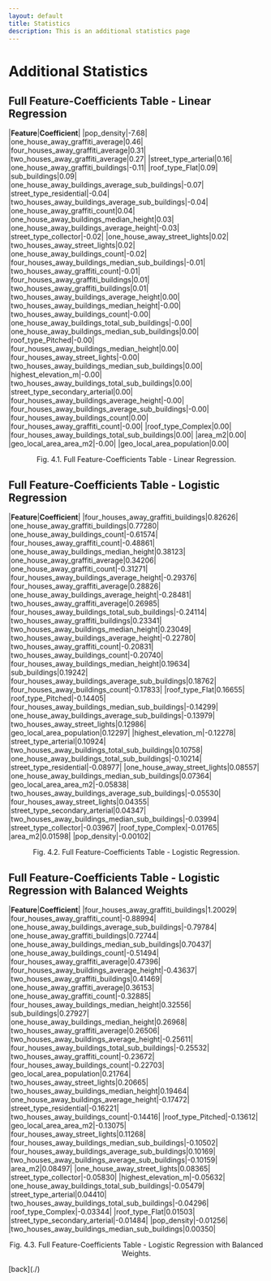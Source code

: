 ```yaml
---
layout: default
title: Statistics
description: This is an additional statistics page
---
```


# Additional Statistics

## Full Feature-Coefficients Table - Linear Regression

|**Feature**|**Coefficient**|
|pop\_density|-7.68|
|one\_house\_away\_graffiti\_average|0.46|
|four\_houses\_away\_graffiti\_average|0.31|
|two\_houses\_away\_graffiti\_average|0.27|
|street\_type\_arterial|0.16|
|one\_house\_away\_graffiti\_buildings|-0.11|
|roof\_type\_Flat|0.09|
|sub\_buildings|0.09|
|one\_house\_away\_buildings\_average\_sub\_buildings|-0.07|
|street\_type\_residential|-0.04|
|two\_houses\_away\_buildings\_average\_sub\_buildings|-0.04|
|one\_house\_away\_graffiti\_count|0.04|
|one\_house\_away\_buildings\_median\_height|0.03|
|one\_house\_away\_buildings\_average\_height|-0.03|
|street\_type\_collector|-0.02|
|one\_house\_away\_street\_lights|0.02|
|two\_houses\_away\_street\_lights|0.02|
|one\_house\_away\_buildings\_count|-0.02|
|four\_houses\_away\_buildings\_median\_sub\_buildings|-0.01|
|two\_houses\_away\_graffiti\_count|-0.01|
|four\_houses\_away\_graffiti\_buildings|0.01|
|two\_houses\_away\_graffiti\_buildings|0.01|
|two\_houses\_away\_buildings\_average\_height|0.00|
|two\_houses\_away\_buildings\_median\_height|-0.00|
|two\_houses\_away\_buildings\_count|-0.00|
|one\_house\_away\_buildings\_total\_sub\_buildings|-0.00|
|one\_house\_away\_buildings\_median\_sub\_buildings|0.00|
|roof\_type\_Pitched|-0.00|
|four\_houses\_away\_buildings\_median\_height|0.00|
|four\_houses\_away\_street\_lights|-0.00|
|two\_houses\_away\_buildings\_median\_sub\_buildings|0.00|
|highest\_elevation\_m|-0.00|
|two\_houses\_away\_buildings\_total\_sub\_buildings|0.00|
|street\_type\_secondary\_arterial|0.00|
|four\_houses\_away\_buildings\_average\_height|-0.00|
|four\_houses\_away\_buildings\_average\_sub\_buildings|-0.00|
|four\_houses\_away\_buildings\_count|0.00|
|four\_houses\_away\_graffiti\_count|-0.00|
|roof\_type\_Complex|0.00|
|four\_houses\_away\_buildings\_total\_sub\_buildings|0.00|
|area\_m2|0.00|
|geo\_local\_area\_area\_m2|-0.00|
|geo\_local\_area\_population|0.00|
<p align="center">
    Fig. 4.1. Full Feature-Coefficients Table - Linear Regression.
</p>

## Full Feature-Coefficients Table - Logistic Regression

|**Feature**|**Coefficient**|
|four\_houses\_away\_graffiti\_buildings|0.82626|
|one\_house\_away\_graffiti\_buildings|0.77280|
|one\_house\_away\_buildings\_count|-0.61574|
|four\_houses\_away\_graffiti\_count|-0.48861|
|one\_house\_away\_buildings\_median\_height|0.38123|
|one\_house\_away\_graffiti\_average|0.34206|
|one\_house\_away\_graffiti\_count|-0.31271|
|four\_houses\_away\_buildings\_average\_height|-0.29376|
|four\_houses\_away\_graffiti\_average|0.28826|
|one\_house\_away\_buildings\_average\_height|-0.28481|
|two\_houses\_away\_graffiti\_average|0.26985|
|four\_houses\_away\_buildings\_total\_sub\_buildings|-0.24114|
|two\_houses\_away\_graffiti\_buildings|0.23341|
|two\_houses\_away\_buildings\_median\_height|0.23049|
|two\_houses\_away\_buildings\_average\_height|-0.22780|
|two\_houses\_away\_graffiti\_count|-0.20831|
|two\_houses\_away\_buildings\_count|-0.20740|
|four\_houses\_away\_buildings\_median\_height|0.19634|
|sub\_buildings|0.19242|
|four\_houses\_away\_buildings\_average\_sub\_buildings|0.18762|
|four\_houses\_away\_buildings\_count|-0.17833|
|roof\_type\_Flat|0.16655|
|roof\_type\_Pitched|-0.14405|
|four\_houses\_away\_buildings\_median\_sub\_buildings|-0.14299|
|one\_house\_away\_buildings\_average\_sub\_buildings|-0.13979|
|two\_houses\_away\_street\_lights|0.12986|
|geo\_local\_area\_population|0.12297|
|highest\_elevation\_m|-0.12278|
|street\_type\_arterial|0.10924|
|two\_houses\_away\_buildings\_total\_sub\_buildings|0.10758|
|one\_house\_away\_buildings\_total\_sub\_buildings|-0.10214|
|street\_type\_residential|-0.08977|
|one\_house\_away\_street\_lights|0.08557|
|one\_house\_away\_buildings\_median\_sub\_buildings|0.07364|
|geo\_local\_area\_area\_m2|-0.05838|
|two\_houses\_away\_buildings\_average\_sub\_buildings|-0.05530|
|four\_houses\_away\_street\_lights|0.04355|
|street\_type\_secondary\_arterial|0.04347|
|two\_houses\_away\_buildings\_median\_sub\_buildings|-0.03994|
|street\_type\_collector|-0.03967|
|roof\_type\_Complex|-0.01765|
|area\_m2|0.01598|
|pop\_density|-0.00102|
<p align="center">
    Fig. 4.2. Full Feature-Coefficients Table - Logistic Regression.
</p>

## Full Feature-Coefficients Table - Logistic Regression with Balanced Weights

|**Feature**|**Coefficient**|
|four\_houses\_away\_graffiti\_buildings|1.20029|
|four\_houses\_away\_graffiti\_count|-0.88994|
|one\_house\_away\_buildings\_average\_sub\_buildings|-0.79784|
|one\_house\_away\_graffiti\_buildings|0.72744|
|one\_house\_away\_buildings\_median\_sub\_buildings|0.70437|
|one\_house\_away\_buildings\_count|-0.51494|
|four\_houses\_away\_graffiti\_average|0.47396|
|four\_houses\_away\_buildings\_average\_height|-0.43637|
|two\_houses\_away\_graffiti\_buildings|0.41469|
|one\_house\_away\_graffiti\_average|0.36153|
|one\_house\_away\_graffiti\_count|-0.32885|
|four\_houses\_away\_buildings\_median\_height|0.32556|
|sub\_buildings|0.27927|
|one\_house\_away\_buildings\_median\_height|0.26968|
|two\_houses\_away\_graffiti\_average|0.26506|
|two\_houses\_away\_buildings\_average\_height|-0.25611|
|four\_houses\_away\_buildings\_total\_sub\_buildings|-0.25532|
|two\_houses\_away\_graffiti\_count|-0.23672|
|four\_houses\_away\_buildings\_count|-0.22703|
|geo\_local\_area\_population|0.21764|
|two\_houses\_away\_street\_lights|0.20665|
|two\_houses\_away\_buildings\_median\_height|0.19464|
|one\_house\_away\_buildings\_average\_height|-0.17472|
|street\_type\_residential|-0.16221|
|two\_houses\_away\_buildings\_count|-0.14416|
|roof\_type\_Pitched|-0.13612|
|geo\_local\_area\_area\_m2|-0.13075|
|four\_houses\_away\_street\_lights|0.11268|
|four\_houses\_away\_buildings\_median\_sub\_buildings|-0.10502|
|four\_houses\_away\_buildings\_average\_sub\_buildings|0.10169|
|two\_houses\_away\_buildings\_average\_sub\_buildings|-0.10159|
|area\_m2|0.08497|
|one\_house\_away\_street\_lights|0.08365|
|street\_type\_collector|-0.05830|
|highest\_elevation\_m|-0.05632|
|one\_house\_away\_buildings\_total\_sub\_buildings|-0.05479|
|street\_type\_arterial|0.04410|
|two\_houses\_away\_buildings\_total\_sub\_buildings|-0.04296|
|roof\_type\_Complex|-0.03344|
|roof\_type\_Flat|0.01503|
|street\_type\_secondary\_arterial|-0.01484|
|pop\_density|-0.01256|
|two\_houses\_away\_buildings\_median\_sub\_buildings|0.00350|
<p align="center">
    Fig. 4.3. Full Feature-Coefficients Table - Logistic Regression with Balanced Weights.
</p>
[back](./)
